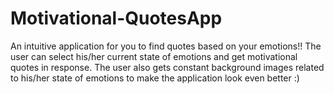 # Motivational-QuotesApp
An intuitive application for you to find quotes based on your emotions!!
The user can select his/her current state of emotions and get motivational quotes in response.
The user also gets constant background images related to his/her state of emotions to make the application look even better :)
